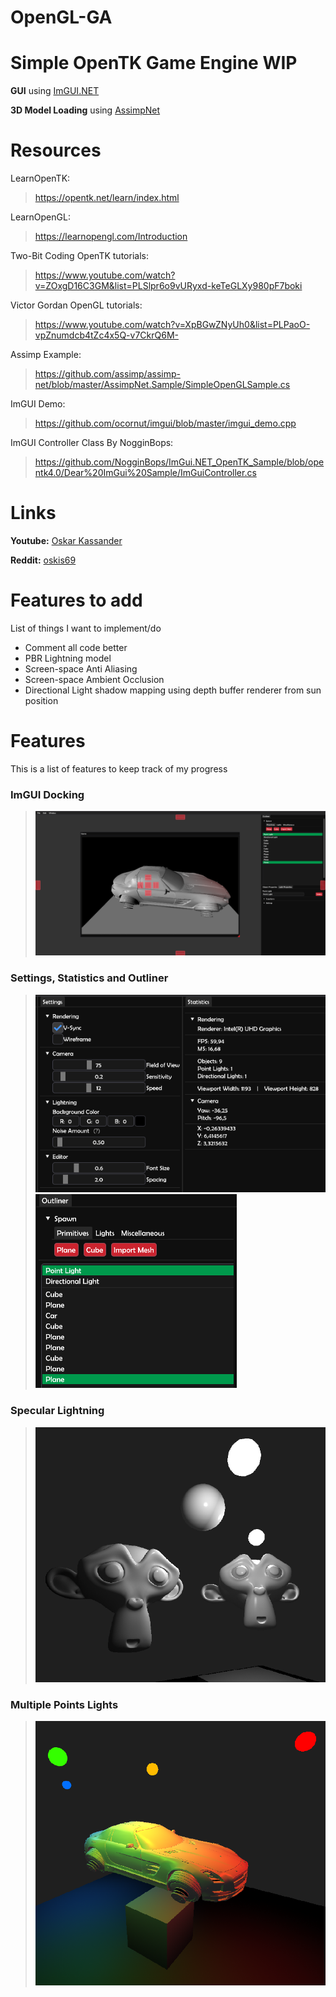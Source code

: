 # OpenGL-GA
# Simple OpenTK Game Engine WIP
**GUI** using [ImGUI.NET](https://www.nuget.org/packages/ImGui.NET)

**3D Model Loading** using [AssimpNet](https://www.nuget.org/packages/AssimpNet)

# Resources
LearnOpenTK:
>https://opentk.net/learn/index.html

LearnOpenGL:
>https://learnopengl.com/Introduction

Two-Bit Coding OpenTK tutorials:
>https://www.youtube.com/watch?v=ZOxgD16C3GM&list=PLSlpr6o9vURyxd-keTeGLXy980pF7boki

Victor Gordan OpenGL tutorials:
>https://www.youtube.com/watch?v=XpBGwZNyUh0&list=PLPaoO-vpZnumdcb4tZc4x5Q-v7CkrQ6M-

Assimp Example:
>https://github.com/assimp/assimp-net/blob/master/AssimpNet.Sample/SimpleOpenGLSample.cs

ImGUI Demo:
>https://github.com/ocornut/imgui/blob/master/imgui_demo.cpp

ImGUI Controller Class By NogginBops:
>https://github.com/NogginBops/ImGui.NET_OpenTK_Sample/blob/opentk4.0/Dear%20ImGui%20Sample/ImGuiController.cs

# Links
**Youtube:** [Oskar Kassander](https://www.youtube.com/c/OskarKassander/featured)

**Reddit:** [oskis69](https://www.reddit.com/user/oskis69)

# Features to add
List of things I want to implement/do
- Comment all code better
- PBR Lightning model
- Screen-space Anti Aliasing
- Screen-space Ambient Occlusion
- Directional Light shadow mapping using depth buffer renderer from sun position

# Features
This is a list of features to keep track of my progress

### ImGUI Docking
>![Docking](/Progress/Docking.png)

### Settings, Statistics and Outliner
>![Settings and statistics](/Progress/SettingsAndStats.png) ![Outliner](/Progress/Outliner.png)

### Specular Lightning
>![Specular Lightning](/Progress/SpecularLightning.png)

### Multiple Points Lights
>![Multiple Point Lights](/Progress/MultiplePointLights.png)
